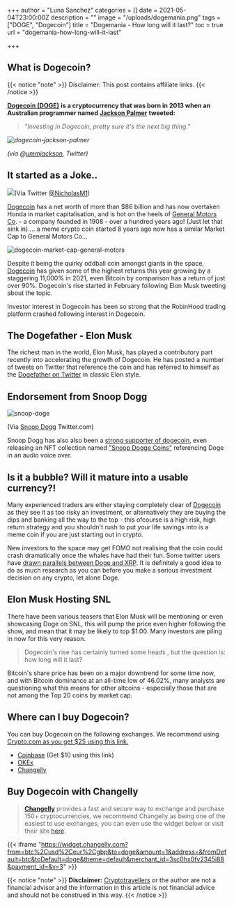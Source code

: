 +++
author = "Luna Sanchez"
categories = []
date = 2021-05-04T23:00:00Z
description = ""
image = "/uploads/dogemania.png"
tags = ["DOGE", "Dogecoin"]
title = "Dogemania - How long will it last?"
toc = true
url = "dogemania-how-long-will-it-last"

+++
## What is Dogecoin?

{{< notice "note" >}} Disclaimer: This post contains affiliate links.  {{< /notice >}}

[**Dogecoin (DOGE)**](/buy-dogecoin) **is a cryptocurrency that was born in 2013 when an Australian programmer named** [**Jackson Palmer**](https://twitter.com/ummjackson?lang=en) **tweeted:**

> _"Investing in Dogecoin, pretty sure it's the next big thing."_

_![dogecoin-jackson-palmer](/uploads/palmer-dogecoin-tweet-next-big-thing.png)_

_(via @_[_ummjackson_](https://twitter.com/ummjackson?lang=en)_, Twitter)_

## It started as a Joke..

![](/uploads/eziom51wqaewkg5.png)(Via Twitter [@NicholasM1](https://twitter.com/NicholasM1/status/1383184295846629382))

[Dogecoin](/buy-dogecoin) has a net worth of more than $86 billion and has now overtaken Honda in market capitalisation, and is hot on the heels of [General Motors Co](https://en.wikipedia.org/wiki/General_Motors). - a company founded in 1908 - over a hundred years ago!  (Just let that sink in).... a meme crypto coin started 8 years ago now has a similar Market Cap to General Motors Co...

![dogecoin-market-cap-general-motors](/uploads/dogecoin-market-cap.png)

Despite it being the quirky oddball coin amongst giants in the space, [Dogecoin](/buy-dogecoin) has given some of the highest returns this year growing by a staggering 11,000% in 2021, even Bitcoin by comparison has a return of just over 90%. Dogecoin's rise started in February following Elon Musk tweeting about the topic.

Investor interest in Dogecoin has been so strong that the RobinHood trading platform crashed following interest in Dogecoin.

## The Dogefather - Elon Musk

The richest man in the world, Elon Musk, has played a contributory part recently into accelerating the growth of Dogecoin. He has posted a number of tweets on Twitter that reference the coin and has referred to himself as the [Dogefather on Twitter](https://twitter.com/elonmusk/status/1387290679794089986) in classic Elon style.

## Endorsement from Snoop Dogg

![snoop-doge](/uploads/etkw62ivcaemi7e.jpg)

(Via [Snoop Dogg](https://twitter.com/SnoopDogg/status/1358141965930426368) Twitter.com)

Snoop Dogg has also also been a [strong supporter of dogecoin](https://twitter.com/SnoopDogg/status/1358141965930426368), even releasing an NFT collection named ["Snoop Dogge Coins"](https://crypto.com/nft/drops-event/80b2e021d4cbfbc43789db5377ecf1ed?asset=b83421fd5a0b33d99987c85abdc7e29f&edition=60dc354e71d71a84d2bbb1e6311baafc) referencing Doge in an audio voice over.

## Is it a bubble? Will it mature into a usable currency?!

Many experienced traders are either staying completely clear of [Dogecoin]() as they see it as too risky an investment, or alternatively they are buying the dips and banking all the way to the top - this ofcourse is a high risk, high return strategy and you shouldn't rush to put your life savings into is a meme coin if you are just starting out in crypto.

New investors to the space may get FOMO not realising that the coin could crash dramatically once the whales have had their fun.  Some twitter users have [drawn parallels between Doge and XRP](https://twitter.com/lowstrife/status/1389794278096965632?s=20).  It is definitely a good idea to do as much research as you can before you make a serious investment decision on any crypto, let alone Doge.

## Elon Musk Hosting SNL

There have been various teasers that Elon Musk will be mentioning or even showcasing Doge on SNL, this will pump the price even higher following the show, and mean that it may be likely to top $1.00. Many investors are piling in now for this very reason.

> Dogecoin's rise has certainly turned some heads , but the question is: how long will it last?

Bitcoin's share price has been on a major downtrend for some time now, and with Bitcoin dominance at an all-time low of 46.02%, many analysts are questioning what this means for other altcoins - especially those that are not among the Top 20 coins by market cap.

## Where can I buy Dogecoin?

You can buy Dogecoin on the following exchanges.  We recommend using [Crypto.com as you get $25 using this link.](/link/sign-up-crypto-dot-com)

* [Coinbase](/link/coinbase) (Get $10 using this link)
* [OKEx](/link/okex)
* [Changelly](/link/changelly)

## Buy Dogecoin with Changelly

> [**Changelly**](/link/changelly) provides a fast and secure way to exchange and purchase 150+ cryptocurrencies, we recommend Changelly as being one of the easiest to use exchanges, you can even use the widget below or visit their site [here](/link/changelly).

{{< iframe "https://widget.changelly.com?from=btc%2Cusd%2Ceur%2Cgbp&to=doge&amount=1&address=&fromDefault=btc&toDefault=doge&theme=default&merchant_id=3sc0hx0fv2345i88&payment_id=&v=3" >}}

{{< notice "note" >}} **Disclaimer:** [Cryptotravellers](https://cryptotravellers.com) or the author are not a financial advisor and the information in this article is not financial advice and should not be construed in this way. {{< /notice >}}